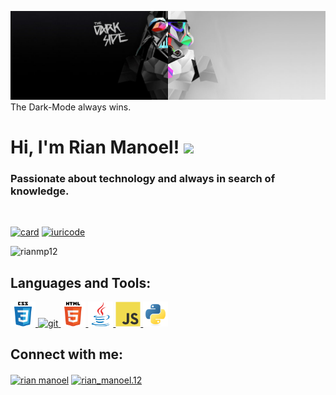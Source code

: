 ![](https://github.com/Dineshkarthik/Dineshkarthik/blob/master/assets/cover.jpg)
The Dark-Mode always wins.
<br/>
# Hi, I'm Rian Manoel! <img src="https://raw.githubusercontent.com/MartinHeinz/MartinHeinz/master/wave.gif" width="30px"> 


### Passionate about technology and always in search of knowledge.
<br>

[![card](https://github-readme-stats.vercel.app/api?username=rianmp12&theme=tokyonight)](https://github.com/iuricode/) [![iuricode](https://github-readme-stats.vercel.app/api/top-langs/?username=rianmp12&hide=html&layout=compact&theme=tokyonight)](https://github.com/iuricode/)

<p align="left"> <img src="https://komarev.com/ghpvc/?username=rianmp12&label=Profile%20views&color=0e75b6&style=flat" alt="rianmp12" /> </p> <p align="left"> <a href="https://github.com/ryo-ma/github-profile-trophy%22%3E<img src="https://github-profile-trophy.vercel.app/?username=rianmp12" alt="rianmp12" /></a> </p>



## Languages and Tools:
<p align="left"> <a href="https://www.w3schools.com/css/" target="_blank"> <img src="https://raw.githubusercontent.com/devicons/devicon/master/icons/css3/css3-original-wordmark.svg" alt="css3" width="40" height="40"/> </a> <a href="https://git-scm.com/" target="_blank"> <img src="https://www.vectorlogo.zone/logos/git-scm/git-scm-icon.svg" alt="git" width="40" height="40"/> </a> <a href="https://www.w3.org/html/" target="_blank"> <img src="https://raw.githubusercontent.com/devicons/devicon/master/icons/html5/html5-original-wordmark.svg" alt="html5" width="40" height="40"/> </a> <a href="https://www.java.com" target="_blank"> <img src="https://raw.githubusercontent.com/devicons/devicon/master/icons/java/java-original.svg" alt="java" width="40" height="40"/> </a> <a href="https://developer.mozilla.org/en-US/docs/Web/JavaScript" target="_blank"> <img src="https://raw.githubusercontent.com/devicons/devicon/master/icons/javascript/javascript-original.svg" alt="javascript" width="40" height="40"/> </a> <a href="https://www.python.org" target="_blank"> <img src="https://raw.githubusercontent.com/devicons/devicon/master/icons/python/python-original.svg" alt="python" width="40" height="40"/> </a> </p>

## Connect with me:
<p align="left">
<a href="https://linkedin.com/in/rian manoel" target="blank"><img align="center" src="https://raw.githubusercontent.com/rahuldkjain/github-profile-readme-generator/master/src/images/icons/Social/linked-in-alt.svg" alt="rian manoel" height="30" width="40" /></a>
<a href="https://instagram.com/rian_manoel.12" target="blank"><img align="center" src="https://raw.githubusercontent.com/rahuldkjain/github-profile-readme-generator/master/src/images/icons/Social/instagram.svg" alt="rian_manoel.12" height="30" width="40" /></a>
</p>
